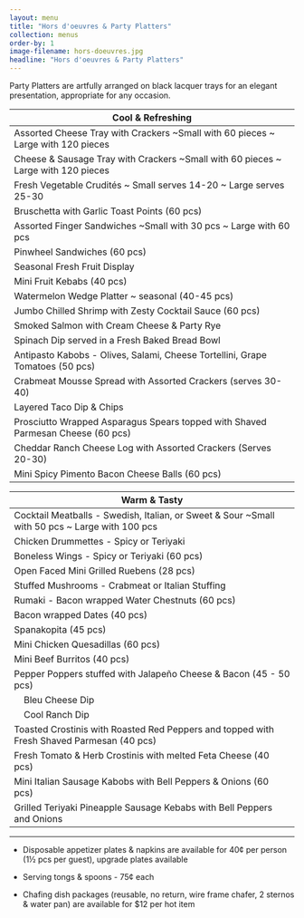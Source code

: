 ```yaml
---
layout: menu
title: "Hors d'oeuvres & Party Platters"
collection: menus
order-by: 1
image-filename: hors-doeuvres.jpg
headline: "Hors d'oeuvres & Party Platters"
---
```


Party Platters are artfully arranged on black lacquer trays for an elegant
presentation, appropriate for any occasion.

| Cool & Refreshing                                                                 |
| --------------------------------------------------------------------------------- |
| Assorted Cheese Tray with Crackers ~Small with 60 pieces ~ Large with 120 pieces  | $30/$55 |
| Cheese & Sausage Tray with Crackers ~Small with 60 pieces ~ Large with 120 pieces | $35/$70 |
| Fresh Vegetable Crudités ~ Small serves 14-20 ~ Large serves 25-30                | \$30/45 |
| Bruschetta with Garlic Toast Points (60 pcs)                                      | \$33 |
| Assorted Finger Sandwiches ~Small with 30 pcs ~ Large with 60 pcs                 | $35/$67 |
| Pinwheel Sandwiches (60 pcs)                                                      | \$60 |
| Seasonal Fresh Fruit Display                                                      | \$60 |
| Mini Fruit Kebabs (40 pcs)                                                        | \$75 |
| Watermelon Wedge Platter ~ seasonal (40-45 pcs)                                   | \$40 |
| Jumbo Chilled Shrimp with Zesty Cocktail Sauce (60 pcs)                           | \$80 |
| Smoked Salmon with Cream Cheese & Party Rye                                       | \$65 |
| Spinach Dip served in a Fresh Baked Bread Bowl                                    | \$35 |
| Antipasto Kabobs - Olives, Salami, Cheese Tortellini, Grape Tomatoes (50 pcs)     | \$55 |
| Crabmeat Mousse Spread with Assorted Crackers (serves 30-40)                      | \$65 |
| Layered Taco Dip & Chips                                                          | \$45 |
| Prosciutto Wrapped Asparagus Spears topped with Shaved Parmesan Cheese (60 pcs)   | \$60 |
| Cheddar Ranch Cheese Log with Assorted Crackers (Serves 20-30)                    | \$45 |
| Mini Spicy Pimento Bacon Cheese Balls (60 pcs)                                    | \$40 |

| Warm & Tasty                                                                                   |
| ---------------------------------------------------------------------------------------------- |
| Cocktail Meatballs - Swedish, Italian, or Sweet & Sour ~Small with 50 pcs ~ Large with 100 pcs | $23/$42 |
| Chicken Drummettes - Spicy or Teriyaki                                                         | \$55 |
| Boneless Wings - Spicy or Teriyaki (60 pcs)                                                    | \$55 |
| Open Faced Mini Grilled Ruebens (28 pcs)                                                       | \$50 |
| Stuffed Mushrooms - Crabmeat or Italian Stuffing                                               | \$55 |
| Rumaki - Bacon wrapped Water Chestnuts (60 pcs)                                                | \$55 |
| Bacon wrapped Dates (40 pcs)                                                                   | \$65 |
| Spanakopita (45 pcs)                                                                           | \$65 |
| Mini Chicken Quesadillas (60 pcs)                                                              | \$55 |
| Mini Beef Burritos (40 pcs)                                                                    | \$60 |
| Pepper Poppers stuffed with Jalapeño Cheese & Bacon (45 - 50 pcs)                              | \$55 |
| &nbsp;&nbsp;&nbsp;&nbsp;Bleu Cheese Dip                                                        | \$6 |
| &nbsp;&nbsp;&nbsp;&nbsp;Cool Ranch Dip                                                         | \$3 |
| Toasted Crostinis with Roasted Red Peppers and topped with Fresh Shaved Parmesan (40 pcs)      | \$53 |
| Fresh Tomato & Herb Crostinis with melted Feta Cheese (40 pcs)                                 | \$53 |
| Mini Italian Sausage Kabobs with Bell Peppers & Onions (60 pcs)                                | \$55 |
| Grilled Teriyaki Pineapple Sausage Kebabs with Bell Peppers and Onions                         | \$58 |

---

- Disposable appetizer plates & napkins are available for 40¢ per person (1½ pcs
  per guest), upgrade plates available

- Serving tongs & spoons - 75¢ each

- Chafing dish packages (reusable, no return, wire frame chafer, 2 sternos &
  water pan) are available for \$12 per hot item
